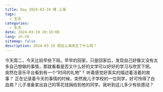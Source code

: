```yaml
---
title: Day 2024-03-19 晴 上海
tags:
  - 生活
categories:
  - 生活
date: 2024-03-19 20:10:00
lang: zh-CN
sitemap: false
description: 2024-03-19 我在上海发生了什么呢？
---
```

今天周二，今天比较早些下班。早早的回家，只是回家后，发现自己好像又没有太多自己想做的事情，那就看看是否又什么好的文学可以好好的学习与欣赏下把。
突然在音乐平台看到有一个“时间的礼物”？ 听着感觉好真实的描述着活着的故事？
正在记录着今天的事情的时候，突然我儿子学校的一位同学，好可怜得了白血病？儿子准备拿出自己的零花钱捐给到他的同学。我听到这儿多少有些感动？